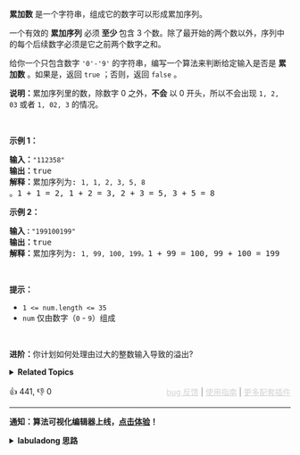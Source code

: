 <p><strong>累加数</strong> 是一个字符串，组成它的数字可以形成累加序列。</p>

<p>一个有效的 <strong>累加序列</strong> 必须<strong> 至少 </strong>包含 3 个数。除了最开始的两个数以外，序列中的每个后续数字必须是它之前两个数字之和。</p>

<p>给你一个只包含数字&nbsp;<code>'0'-'9'</code>&nbsp;的字符串，编写一个算法来判断给定输入是否是 <strong>累加数</strong> 。如果是，返回 <code>true</code> ；否则，返回 <code>false</code> 。</p>

<p><strong>说明：</strong>累加序列里的数，除数字 0 之外，<strong>不会</strong> 以 0 开头，所以不会出现&nbsp;<code>1, 2, 03</code> 或者&nbsp;<code>1, 02, 3</code>&nbsp;的情况。</p>

<p>&nbsp;</p>

<p><strong>示例 1：</strong></p>

<pre>
<strong>输入：</strong><span><code>"112358"</code></span>
<strong>输出：</strong>true 
<strong>解释：</strong>累加序列为: <span><code>1, 1, 2, 3, 5, 8 </code></span>。1 + 1 = 2, 1 + 2 = 3, 2 + 3 = 5, 3 + 5 = 8
</pre>

<p><strong>示例&nbsp;2：</strong></p>

<pre>
<strong>输入<code>：</code></strong><span><code>"199100199"</code></span>
<strong>输出：</strong>true 
<strong>解释：</strong>累加序列为: <span><code>1, 99, 100, 199。</code></span>1 + 99 = 100, 99 + 100 = 199</pre>

<p>&nbsp;</p>

<p><strong>提示：</strong></p>

<ul> 
 <li><code>1 &lt;= num.length &lt;= 35</code></li> 
 <li><code>num</code> 仅由数字（<code>0</code> - <code>9</code>）组成</li> 
</ul>

<p>&nbsp;</p>

<p><strong>进阶：</strong>你计划如何处理由过大的整数输入导致的溢出?</p>

<details><summary><strong>Related Topics</strong></summary>字符串 | 回溯</details><br>

<div>👍 441, 👎 0<span style='float: right;'><span style='color: gray;'><a href='https://github.com/labuladong/fucking-algorithm/discussions/939' target='_blank' style='color: lightgray;text-decoration: underline;'>bug 反馈</a> | <a href='https://labuladong.gitee.io/article/fname.html?fname=jb插件简介' target='_blank' style='color: lightgray;text-decoration: underline;'>使用指南</a> | <a href='https://labuladong.online/algo/images/others/%E5%85%A8%E5%AE%B6%E6%A1%B6.jpg' target='_blank' style='color: lightgray;text-decoration: underline;'>更多配套插件</a></span></span></div>

<div id="labuladong"><hr>

**通知：算法可视化编辑器上线，[点击体验](https://labuladong.online/algo/intro/visualize/)！**

<details><summary><strong>labuladong 思路</strong></summary>

## 基本思路

这道题不算难，要先观察，由于这个「累加」关系是传导的，所以只要我们确定了第一个和第二个数字，后面的数字其实就确定了。

比如说，如果我们确定了第一个数字是 1，第二个数字是 2，那么后面的数字就一定是 3, 5, 8, 13,...

基于这个特性，我们用一个嵌套 for 循环就可以穷举出前两个数字的所有可能了，然后实现一个 `isValid` 函数来验证后面的数字是否满足累加数的性质即可。

**标签：[数学](https://mp.weixin.qq.com/mp/appmsgalbum?__biz=MzAxODQxMDM0Mw==&action=getalbum&album_id=2122023604245659649)，穷举**

## 解法代码

提示：🟢 标记的是我写的解法代码，🤖 标记的是 chatGPT 翻译的多语言解法代码。如有错误，可以 [点这里](https://github.com/labuladong/fucking-algorithm/issues/1113) 反馈和修正。

<div class="tab-panel"><div class="tab-nav">
<button data-tab-item="cpp" class="tab-nav-button btn " data-tab-group="default" onclick="switchTab(this)">cpp🤖</button>

<button data-tab-item="python" class="tab-nav-button btn " data-tab-group="default" onclick="switchTab(this)">python🤖</button>

<button data-tab-item="java" class="tab-nav-button btn active" data-tab-group="default" onclick="switchTab(this)">java🟢</button>

<button data-tab-item="go" class="tab-nav-button btn " data-tab-group="default" onclick="switchTab(this)">go🤖</button>

<button data-tab-item="javascript" class="tab-nav-button btn " data-tab-group="default" onclick="switchTab(this)">javascript🤖</button>
</div><div class="tab-content">
<div data-tab-item="cpp" class="tab-item " data-tab-group="default"><div class="highlight">

```cpp
// 注意：cpp 代码由 chatGPT🤖 根据我的 java 代码翻译，旨在帮助不同背景的读者理解算法逻辑。
// 本代码不保证正确性，仅供参考。如有疑惑，可以参照我写的 java 代码对比查看。

class Solution {
public:
    bool isAdditiveNumber(string num) {
        // 穷举前两个数字
        int n = num.size();
        for (int i = 1; i <= n; i++) {
            for (int j = i + 1; j <= n; j++) {
                string first = num.substr(0, i);
                string second = num.substr(i, j-i);
                if (isValid(num, first, second)) {
                    return true;
                }
            }
        }
        return false;
    }

private:
    // 定义：num 前两个数字分别是 first 和 second，判断 num 是否满足累加数的性质
    bool isValid(string num, string first, string second) {
        if ((first[0] == '0' && first.size() > 1)
                || (second[0] == '0' && second.size() > 1)) {
            // 0 开头的数字，只能是 0 本身
            return false;
        }
        string sumStr = strAdd(first, second);
        string next = num.substr(first.size() + second.size());
        if (next.find(sumStr) != 0) {
            // 不满足累加数的性质
            return false;
        }
        if (next == sumStr) {
            // 已经匹配完整个字符串
            return true;
        }
        // 根据递归函数的定义，继续匹配后面的三个数字，我这里用递归的方式去比较，因为容易写
        // 你也可以改用迭代写法，一样的
        return isValid(num.substr(first.size()), second, sumStr);
    }

    // 模拟加法竖式运算，具体可以看下这道题
    // https://leetcode-cn.com/problems/add-strings/
    string strAdd(string a, string b) {
        int n = a.size(), m = b.size();
        int i = n - 1, j = m - 1, add = 0;
        string builder;
        while (i >= 0 || j >= 0 || add != 0) {
            int x = i >= 0 ? a[i] - '0' : 0;
            int y = j >= 0 ? b[j] - '0' : 0;
            int result = x + y + add;
            builder.push_back(result % 10 + '0');
            add = result / 10;
            i--;
            j--;
        }
        reverse(builder.begin(), builder.end());
        return builder;
    }
};
```

</div></div>

<div data-tab-item="python" class="tab-item " data-tab-group="default"><div class="highlight">

```python
# 注意：python 代码由 chatGPT🤖 根据我的 java 代码翻译，旨在帮助不同背景的读者理解算法逻辑。
# 本代码不保证正确性，仅供参考。如有疑惑，可以参照我写的 java 代码对比查看。

class Solution:
    def isAdditiveNumber(self, num):
        # 穷举前两个数字
        n = len(num)
        for i in range(1, n + 1):
            for j in range(i + 1, n + 1):
                first = num[0 : i]
                second = num[i : j]
                if self.isValid(num, first, second):
                    return True
        return False

    def isValid(self, num, first, second):
        # 定义：num 前两个数字分别是 first 和 second，判断 num 是否满足累加数的性质
        if (first.startswith("0") and len(first) > 1) or (second.startswith("0") and len(second) > 1):
            # 0 开头的数字，只能是 0 本身
            return False
        sumStr = self.strAdd(first, second)
        next = num[len(first) + len(second):]
        if not next.startswith(sumStr):
            # 不满足累加数的性质
            return False
        if next == sumStr:
            # 已经匹配完整个字符串
            return True
        # 根据递归函数的定义，继续匹配后面的三个数字，我这里用递归的方式去比较，因为容易写
        # 你也可以改用迭代写法，一样的
        return self.isValid(num[len(first):], second, sumStr)

    def strAdd(self, a, b):
        # 模拟加法竖式运算，具体可以看下这道题
        # https://leetcode.cn/problems/add-strings/
        n, m = len(a), len(b)
        i, j, add = n - 1, m - 1, 0
        builder = []
        while i >= 0 or j >= 0 or add != 0:
            x = int(a[i]) if i >= 0 else 0
            y = int(b[j]) if j >= 0 else 0
            result = x + y + add
            builder.append(result % 10)
            add = result // 10
            i -= 1
            j -= 1
        return ''.join(str(i) for i in builder[::-1])
```

</div></div>

<div data-tab-item="java" class="tab-item active" data-tab-group="default"><div class="highlight">

```java
class Solution {
    public boolean isAdditiveNumber(String num) {
        // 穷举前两个数字
        int n = num.length();
        for (int i = 1; i <= n; i++) {
            for (int j = i + 1; j <= n; j++) {
                String first = num.substring(0, i);
                String second = num.substring(i, j);
                if (isValid(num, first, second)) {
                    return true;
                }
            }
        }
        return false;
    }

    // 定义：num 前两个数字分别是 first 和 second，判断 num 是否满足累加数的性质
    boolean isValid(String num, String first, String second) {
        if (first.startsWith("0") && first.length() > 1
                || second.startsWith("0") && second.length() > 1) {
            // 0 开头的数字，只能是 0 本身
            return false;
        }
        String sumStr = strAdd(first, second);
        String next = num.substring(first.length() + second.length());
        if (!next.startsWith(sumStr)) {
            // 不满足累加数的性质
            return false;
        }
        if (next.equals(sumStr)) {
            // 已经匹配完整个字符串
            return true;
        }
        // 根据递归函数的定义，继续匹配后面的三个数字，我这里用递归的方式去比较，因为容易写
        // 你也可以改用迭代写法，一样的
        return isValid(num.substring(first.length()), second, sumStr);
    }

    // 模拟加法竖式运算，具体可以看下这道题
    // https://leetcode.cn/problems/add-strings/
    String strAdd(String a, String b) {
        int n = a.length(), m = b.length();
        int i = n - 1, j = m - 1, add = 0;
        StringBuilder builder = new StringBuilder();
        while (i >= 0 || j >= 0 || add != 0) {
            int x = i >= 0 ? a.charAt(i) - '0' : 0;
            int y = j >= 0 ? b.charAt(j) - '0' : 0;
            int result = x + y + add;
            builder.append(result % 10);
            add = result / 10;
            i--;
            j--;
        }
        return builder.reverse().toString();
    }
}
```

</div></div>

<div data-tab-item="go" class="tab-item " data-tab-group="default"><div class="highlight">

```go
// 注意：go 代码由 chatGPT🤖 根据我的 java 代码翻译，旨在帮助不同背景的读者理解算法逻辑。
// 本代码不保证正确性，仅供参考。如有疑惑，可以参照我写的 java 代码对比查看。

import (
	"strconv"
	"strings"
)

// isAdditiveNumber - 穷举前两个数字
func isAdditiveNumber(num string) bool {
	n := len(num)
	for i := 1; i <= n; i++ {
		for j := i + 1; j <= n; j++ {
			first := num[:i]
			second := num[i:j]
			if isValid(num, first, second) {
				return true
			}
		}
	}
	return false
}

// isValid - 定义:num 前两个数字分别是 first 和 second，判断 num 是否满足累加数的性质
func isValid(num string, first string, second string) bool {
	if (strings.HasPrefix(first, "0") && len(first) > 1) ||
		(strings.HasPrefix(second, "0") && len(second) > 1) {
		// 0 开头的数字，只能是 0 本身
		return false
	}
	sumStr := strAdd(first, second)
	next := num[len(first)+len(second):]
	if !strings.HasPrefix(next, sumStr) {
		// 不满足累加数的性质
		return false
	}
	if next == sumStr {
		// 已经匹配完整个字符串
		return true
	}
	// 根据递归函数的定义，继续匹配后面的三个数字，我这里用递归的方式去比较，因为容易写
	// 你也可以改用迭代写法，一样的
	return isValid(num[len(first):], second, sumStr)
}

// strAdd - 模拟加法竖式运算，具体可以看下这道题
// https://leetcode.cn/problems/add-strings/
func strAdd(a, b string) string {
	i, j, carry := len(a)-1, len(b)-1, 0
	ans := ""
	for i >= 0 || j >= 0 {
		x, _ := strconv.Atoi(string(a[i]))
		y, _ := strconv.Atoi(string(b[j]))
		sum := x + y + carry
		tmp := sum % 10
		carry = sum / 10
		ans = strconv.Itoa(tmp) + ans
		i--
		j--
	}
	if carry > 0 {
		ans = "1" + ans
	}
	return ans
}
```

</div></div>

<div data-tab-item="javascript" class="tab-item " data-tab-group="default"><div class="highlight">

```javascript
// 注意：javascript 代码由 chatGPT🤖 根据我的 java 代码翻译，旨在帮助不同背景的读者理解算法逻辑。
// 本代码不保证正确性，仅供参考。如有疑惑，可以参照我写的 java 代码对比查看。

var isAdditiveNumber = function(num) {
    // 穷举前两个数字
    let n = num.length;
    for (let i = 1; i <= n; i++) {
        for (let j = i + 1; j <= n; j++) {
            let first = num.substring(0, i);
            let second = num.substring(i, j);
            if (isValid(num, first, second)) {
                return true;
            }
        }
    }
    return false;
}

var isValid = function(num, first, second) {
    if ((first.startsWith("0") && first.length > 1)
            || (second.startsWith("0") && second.length > 1)) {
        // 0 开头的数字，只能是 0 本身
        return false;
    }
    let sumStr = strAdd(first, second);
    let next = num.substring(first.length + second.length);
    if (!next.startsWith(sumStr)) {
        // 不满足累加数的性质
        return false;
    }
    if (next === sumStr) {
        // 已经匹配完整个字符串
        return true;
    }
    // 根据递归函数的定义，继续匹配后面的三个数字，我这里用递归的方式去比较，因为容易写
    // 你也可以改用迭代写法，一样的
    return isValid(num.substring(first.length), second, sumStr);
}

var strAdd = function(a, b) {
    let n = a.length, m = b.length;
    let i = n - 1, j = m - 1, add = 0;
    let builder = [];
    while (i >= 0 || j >= 0 || add != 0) {
        let x = i >= 0 ? a.charAt(i) - '0' : 0;
        let y = j >= 0 ? b.charAt(j) - '0' : 0;
        let result = x + y + add;
        builder.push(result % 10);
        add = Math.floor(result / 10);
        i--;
        j--;
    }
    return builder.reverse().join('');
}
```

</div></div>
</div></div>

</details>
</div>

